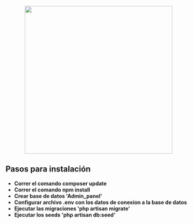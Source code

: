 <p align="center"><img src="https://res.cloudinary.com/dtfbvvkyp/image/upload/v1566331377/laravel-logolockup-cmyk-red.svg" width="400"></p>

## Pasos para instalación

- **Correr el comando composer update**
- **Correr el comando npm install**
- **Crear base de datos 'Admin_panel'**
- **Configurar archivo .env con los datos de conexíon a la base de datos**
- **Ejecutar las migraciones 'php artisan migrate'**
- **Ejecutar los seeds  'php artisan db:seed'**
